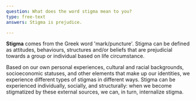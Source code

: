 ```yaml
---
question: What does the word stigma mean to you?
type: free-text
answers: Stigma is prejudice.

---
```

<!--- This is where question-level feedback goes -->
**Stigma** comes from the Greek word 'mark/puncture'. Stigma can be defined as attitudes, behaviours, structures and/or beliefs that are prejudicial towards a group or individual based on life circumstance. 

Based on our own personal experiences, cultural and racial backgrounds, socioeconomic statuses, and other elements that make up our identities, we experience different types of stigmas in different ways. Stigma can be experienced individually, socially, and structurally: when we become stigmatized by these external sources, we can, in turn, internalize stigma.



